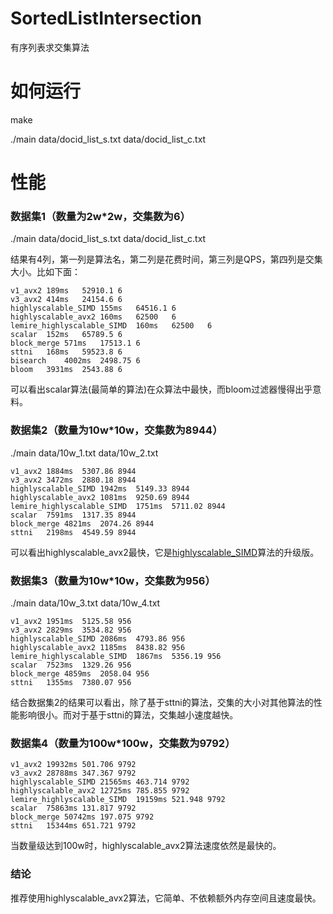 # SortedListIntersection
有序列表求交集算法

# 如何运行
make

./main data/docid_list_s.txt data/docid_list_c.txt

# 性能
### 数据集1（数量为2w*2w，交集数为6）
./main data/docid_list_s.txt data/docid_list_c.txt

结果有4列，第一列是算法名，第二列是花费时间，第三列是QPS，第四列是交集大小。比如下面：
```
v1_avx2	189ms	52910.1	6
v3_avx2	414ms	24154.6	6
highlyscalable_SIMD	155ms	64516.1	6
highlyscalable_avx2	160ms	62500	6
lemire_highlyscalable_SIMD	160ms	62500	6
scalar	152ms	65789.5	6
block_merge	571ms	17513.1	6
sttni	168ms	59523.8	6
bisearch	4002ms	2498.75	6
bloom	3931ms	2543.88	6
```
可以看出scalar算法(最简单的算法)在众算法中最快，而bloom过滤器慢得出乎意料。

### 数据集2（数量为10w*10w，交集数为8944）
./main data/10w_1.txt data/10w_2.txt 
```
v1_avx2	1884ms	5307.86	8944
v3_avx2	3472ms	2880.18	8944
highlyscalable_SIMD	1942ms	5149.33	8944
highlyscalable_avx2	1081ms	9250.69	8944
lemire_highlyscalable_SIMD	1751ms	5711.02	8944
scalar	7591ms	1317.35	8944
block_merge	4821ms	2074.26	8944
sttni	2198ms	4549.59	8944
```
可以看出highlyscalable_avx2最快，它是[highlyscalable_SIMD](http://highlyscalable.wordpress.com/2012/06/05/fast-intersection-sorted-lists-sse/)算法的升级版。

### 数据集3（数量为10w*10w，交集数为956）
./main data/10w_3.txt data/10w_4.txt
```
v1_avx2	1951ms	5125.58	956
v3_avx2	2829ms	3534.82	956
highlyscalable_SIMD	2086ms	4793.86	956
highlyscalable_avx2	1185ms	8438.82	956
lemire_highlyscalable_SIMD	1867ms	5356.19	956
scalar	7523ms	1329.26	956
block_merge	4859ms	2058.04	956
sttni	1355ms	7380.07	956
```
结合数据集2的结果可以看出，除了基于sttni的算法，交集的大小对其他算法的性能影响很小。而对于基于sttni的算法，交集越小速度越快。

### 数据集4（数量为100w*100w，交集数为9792）
```
v1_avx2	19932ms	501.706	9792
v3_avx2	28788ms	347.367	9792
highlyscalable_SIMD	21565ms	463.714	9792
highlyscalable_avx2	12725ms	785.855	9792
lemire_highlyscalable_SIMD	19159ms	521.948	9792
scalar	75863ms	131.817	9792
block_merge	50742ms	197.075	9792
sttni	15344ms	651.721	9792
```
当数量级达到100w时，highlyscalable_avx2算法速度依然是最快的。

### 结论
推荐使用highlyscalable_avx2算法，它简单、不依赖额外内存空间且速度最快。
